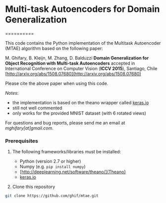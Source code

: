 # Multi-task Autoencoders for Domain Generalization
==========

This code contains the Python implementation of the Multitask Autoencoder (MTAE) algorithm based on the following paper:

M. Ghifary, B. Kleijn, M. Zhang, D. Balduzzi
**Domain Generalization for Object Recognition with Multi-task Autoencoders**
accepted in International Conference on Computer Vision (**ICCV 2015**), Santiago, Chile
[http://arxiv.org/abs/1508.07680](http://arxiv.org/abs/1508.07680)

Please cite the above paper when using this code.

_Notes_:
- the implementation is based on the theano wrapper called [keras.io](keras.io)
- still not well commented
- only works for the provided MNIST dataset (with 6 rotated views)

For questions and bug reports, please send me an email at _mghifary[at]gmail.com_.

### Prerequisites
1. The following frameworks/libraries must be installed:
	- Python (version 2.7 or higher)
	- Numpy (e.g. `pip install numpy`)
	- [http://deeplearning.net/software/theano/](Theano)
	- [keras.io](Keras)

2. Clone this repository
```sh
git clone https://github.com/ghif/mtae.git
```